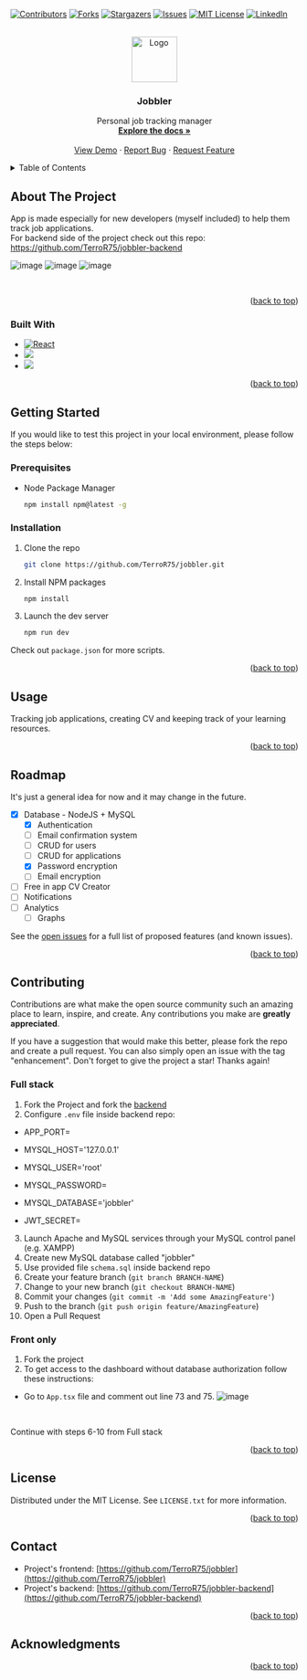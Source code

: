<!-- Improved compatibility of back to top link: See: https://github.com/othneildrew/Best-README-Template/pull/73 -->

<a name="readme-top"></a>

<!--
*** Thanks for checking out the Best-README-Template. If you have a suggestion
*** that would make this better, please fork the repo and create a pull request
*** or simply open an issue with the tag "enhancement".
*** Don't forget to give the project a star!
*** Thanks again! Now go create something AMAZING! :D
-->

<!-- PROJECT SHIELDS -->
<!--
*** I'm using markdown "reference style" links for readability.
*** Reference links are enclosed in brackets [ ] instead of parentheses ( ).
*** See the bottom of this document for the declaration of the reference variables
*** for contributors-url, forks-url, etc. This is an optional, concise syntax you may use.
*** https://www.markdownguide.org/basic-syntax/#reference-style-links
-->

[![Contributors][contributors-shield]][contributors-url]
[![Forks][forks-shield]][forks-url]
[![Stargazers][stars-shield]][stars-url]
[![Issues][issues-shield]][issues-url]
[![MIT License][license-shield]][license-url]
[![LinkedIn][linkedin-shield]][linkedin-url]

<!-- PROJECT LOGO -->
<br />
<div align="center">
  <a href="https://github.com/TerroR75/jobbler">
    <img src="images/logo.png" alt="Logo" width="80" height="80">
  </a>

<h3 align="center">Jobbler</h3>

  <p align="center">
    Personal job tracking manager
    <br />
    <a href="https://github.com/TerroR75/jobbler"><strong>Explore the docs »</strong></a>
    <br />
    <br />
    <a href="https://github.com/TerroR75/jobbler">View Demo</a>
    ·
    <a href="https://github.com/TerroR75/jobbler/issues">Report Bug</a>
    ·
    <a href="https://github.com/TerroR75/jobbler/issues">Request Feature</a>
  </p>
</div>

<!-- TABLE OF CONTENTS -->
<details>
  <summary>Table of Contents</summary>
  <ol>
    <li>
      <a href="#about-the-project">About The Project</a>
      <ul>
        <li><a href="#built-with">Built With</a></li>
      </ul>
    </li>
    <li>
      <a href="#getting-started">Getting Started</a>
      <ul>
        <li><a href="#prerequisites">Prerequisites</a></li>
        <li><a href="#installation">Installation</a></li>
      </ul>
    </li>
    <li><a href="#usage">Usage</a></li>
    <li><a href="#roadmap">Roadmap</a></li>
    <li><a href="#contributing">Contributing</a></li>
    <li><a href="#license">License</a></li>
    <li><a href="#contact">Contact</a></li>
    <li><a href="#acknowledgments">Acknowledgments</a></li>
  </ol>
</details>

<!-- ABOUT THE PROJECT -->

## About The Project

App is made especially for new developers (myself included) to help them track job applications. <br>
For backend side of the project check out this repo:
https://github.com/TerroR75/jobbler-backend

![image](https://user-images.githubusercontent.com/83674512/225723540-49f138be-c3dc-4545-bd73-d4fb98cb64d2.png)
![image](https://user-images.githubusercontent.com/83674512/225723671-b79851cc-9a35-40df-ac37-3e5b5f786e7d.png)
![image](https://user-images.githubusercontent.com/83674512/225723762-66525f6d-2b6b-4ed2-b31c-841c8c08f5c5.png)

<br>

<p align="right">(<a href="#readme-top">back to top</a>)</p>

### Built With

<!-- - [![Next][next.js]][next-url] -->

- [![React][react.js]][react-url]
- <img src='https://img.shields.io/badge/Material--UI-0081CB?style=for-the-badge&logo=mui&logoColor=white'>
- <img src='https://img.shields.io/badge/TypeScript-007ACC?style=for-the-badge&logo=typescript&logoColor=white'>
    <!-- - [![Vue][vue.js]][vue-url] -->
    <!-- - [![Angular][angular.io]][angular-url] -->
    <!-- - [![Svelte][svelte.dev]][svelte-url] -->
  <!-- - [![Laravel][laravel.com]][laravel-url] -->
  <!-- - [![Bootstrap][bootstrap.com]][bootstrap-url] -->
  <!-- - [![JQuery][jquery.com]][jquery-url] -->

<p align="right">(<a href="#readme-top">back to top</a>)</p>

<!-- GETTING STARTED -->

## Getting Started

If you would like to test this project in your local environment, please follow the steps below:

### Prerequisites

- Node Package Manager
  ```sh
  npm install npm@latest -g
  ```

### Installation

<!-- 1. Get a free API Key at [https://example.com](https://example.com) -->

1. Clone the repo
   ```sh
   git clone https://github.com/TerroR75/jobbler.git
   ```
2. Install NPM packages
   ```sh
   npm install
   ```
3. Launch the dev server
   ```sh
   npm run dev
   ```

Check out `package.json` for more scripts.

<p align="right">(<a href="#readme-top">back to top</a>)</p>

<!-- USAGE EXAMPLES -->

## Usage

Tracking job applications, creating CV and keeping track of your learning resources.

<!-- _For more examples, please refer to the [Documentation](https://example.com)_ -->

<p align="right">(<a href="#readme-top">back to top</a>)</p>

<!-- ROADMAP -->

## Roadmap

It's just a general idea for now and it may change in the future.

- [x] Database - NodeJS + MySQL
  - [x] Authentication
  - [ ] Email confirmation system
  - [ ] CRUD for users
  - [ ] CRUD for applications
  - [x] Password encryption
  - [ ] Email encryption
- [ ] Free in app CV Creator
- [ ] Notifications
- [ ] Analytics
  - [ ] Graphs

See the [open issues](https://github.com/TerroR75/jobbler/issues) for a full list of proposed features (and known issues).

<p align="right">(<a href="#readme-top">back to top</a>)</p>

<!-- CONTRIBUTING -->

## Contributing

Contributions are what make the open source community such an amazing place to learn, inspire, and create. Any contributions you make are **greatly appreciated**.

If you have a suggestion that would make this better, please fork the repo and create a pull request. You can also simply open an issue with the tag "enhancement".
Don't forget to give the project a star! Thanks again!

### Full stack

1. Fork the Project and fork the [backend](https://github.com/TerroR75/jobbler-backend)
2. Configure `.env` file inside backend repo:

- APP_PORT=

- MYSQL_HOST='127.0.0.1'
- MYSQL_USER='root'
- MYSQL_PASSWORD=
- MYSQL_DATABASE='jobbler'

- JWT_SECRET=

3. Launch Apache and MySQL services through your MySQL control panel (e.g. XAMPP)
4. Create new MySQL database called "jobbler"
5. Use provided file `schema.sql` inside backend repo
6. Create your feature branch (`git branch BRANCH-NAME`)
7. Change to your new branch (`git checkout BRANCH-NAME`)
8. Commit your changes (`git commit -m 'Add some AmazingFeature'`)
9. Push to the branch (`git push origin feature/AmazingFeature`)
10. Open a Pull Request

### Front only

1. Fork the project
2. To get access to the dashboard without database authorization follow these instructions:

- Go to `App.tsx` file and comment out line 73 and 75.
![image](https://user-images.githubusercontent.com/83674512/226416428-dd117123-ec27-4108-9eb3-8e21b87cc370.png)

  <br>

Continue with steps 6-10 from Full stack

<p align="right">(<a href="#readme-top">back to top</a>)</p>

<!-- LICENSE -->

## License

Distributed under the MIT License. See `LICENSE.txt` for more information.

<p align="right">(<a href="#readme-top">back to top</a>)</p>

<!-- CONTACT -->

## Contact

- Project's frontend: [https://github.com/TerroR75/jobbler](https://github.com/TerroR75/jobbler)
- Project's backend: [https://github.com/TerroR75/jobbler-backend](https://github.com/TerroR75/jobbler-backend)

<p align="right">(<a href="#readme-top">back to top</a>)</p>

<!-- ACKNOWLEDGMENTS -->

## Acknowledgments

<!-- - [MaterialUI](https://mui.com) -->

<p align="right">(<a href="#readme-top">back to top</a>)</p>

<!-- MARKDOWN LINKS & IMAGES -->
<!-- https://www.markdownguide.org/basic-syntax/#reference-style-links -->

[contributors-shield]: https://img.shields.io/github/contributors/TerroR75/jobbler.svg?style=for-the-badge
[contributors-url]: https://github.com/TerroR75/jobbler/graphs/contributors
[forks-shield]: https://img.shields.io/github/forks/TerroR75/jobbler.svg?style=for-the-badge
[forks-url]: https://github.com/TerroR75/jobbler/network/members
[stars-shield]: https://img.shields.io/github/stars/TerroR75/jobbler.svg?style=for-the-badge
[stars-url]: https://github.com/TerroR75/jobbler/stargazers
[issues-shield]: https://img.shields.io/github/issues/TerroR75/jobbler.svg?style=for-the-badge
[issues-url]: https://github.com/TerroR75/jobbler/issues
[license-shield]: https://img.shields.io/github/license/TerroR75/jobbler.svg?style=for-the-badge
[license-url]: https://github.com/TerroR75/jobbler/blob/master/LICENSE.txt
[linkedin-shield]: https://img.shields.io/badge/-LinkedIn-black.svg?style=for-the-badge&logo=linkedin&colorB=555
[linkedin-url]: https://linkedin.com/in/kamil-sulimierski-5610531b5/
[product-screenshot]: images/screenshot.png
[next.js]: https://img.shields.io/badge/next.js-000000?style=for-the-badge&logo=nextdotjs&logoColor=white
[next-url]: https://nextjs.org/
[react.js]: https://img.shields.io/badge/React-20232A?style=for-the-badge&logo=react&logoColor=61DAFB
[react-url]: https://reactjs.org/
[vue.js]: https://img.shields.io/badge/Vue.js-35495E?style=for-the-badge&logo=vuedotjs&logoColor=4FC08D
[vue-url]: https://vuejs.org/
[angular.io]: https://img.shields.io/badge/Angular-DD0031?style=for-the-badge&logo=angular&logoColor=white
[angular-url]: https://angular.io/
[svelte.dev]: https://img.shields.io/badge/Svelte-4A4A55?style=for-the-badge&logo=svelte&logoColor=FF3E00
[svelte-url]: https://svelte.dev/
[laravel.com]: https://img.shields.io/badge/Laravel-FF2D20?style=for-the-badge&logo=laravel&logoColor=white
[laravel-url]: https://laravel.com
[bootstrap.com]: https://img.shields.io/badge/Bootstrap-563D7C?style=for-the-badge&logo=bootstrap&logoColor=white
[bootstrap-url]: https://getbootstrap.com
[jquery.com]: https://img.shields.io/badge/jQuery-0769AD?style=for-the-badge&logo=jquery&logoColor=white
[jquery-url]: https://jquery.com
